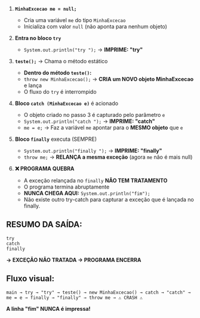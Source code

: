 1. **`MinhaExcecao me = null;`**
   - Cria uma variável `me` do tipo `MinhaExcecao` 
   - Inicializa com valor `null` (não aponta para nenhum objeto)

2. **Entra no bloco `try`**
   - `System.out.println("try ");` → **IMPRIME: "try"**

3. **`teste();`** → Chama o método estático
   - **Dentro do método `teste()`:**
   - `throw new MinhaExcecao();` → **CRIA um NOVO objeto MinhaExcecao** e lança
   - O fluxo do `try` é interrompido

4. **Bloco `catch (MinhaExcecao e)`** é acionado
   - O objeto criado no passo 3 é capturado pelo parâmetro `e`
   - `System.out.println("catch ");` → **IMPRIME: "catch"**
   - `me = e;` → Faz a variável `me` apontar para o **MESMO objeto** que `e`

5. **Bloco `finally`** executa (SEMPRE)
   - `System.out.println("finally ");` → **IMPRIME: "finally"**
   - `throw me;` → **RELANÇA a mesma exceção** (agora `me` não é mais null)

6. **❌ PROGRAMA QUEBRA**
   - A exceção relançada no `finally` **NÃO TEM TRATAMENTO**
   - O programa termina abruptamente
   - **NUNCA CHEGA AQUI:** `System.out.println("fim");`
   - Não existe outro try-catch para capturar a exceção que é lançada no finally.

## RESUMO DA SAÍDA:
```
try 
catch 
finally 
```

**→ EXCEÇÃO NÃO TRATADA → PROGRAMA ENCERRA**

## Fluxo visual:
```
main → try → "try" → teste() → new MinhaExcecao() → catch → "catch" → me = e → finally → "finally" → throw me → ⚠️ CRASH ⚠️
```

**A linha "fim" NUNCA é impressa!**